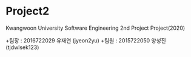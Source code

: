 # Project2
 Kwangwoon University Software Engineering 2nd Project Project(2020)

+팀장 : 2016722029 유재연 (jyeon2yu)
+팀원 : 2015722050 양성진 (tjdwlsek123)
